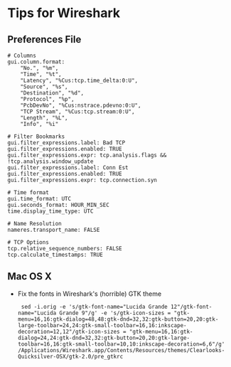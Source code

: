 # Tips for Wireshark

## Preferences File

	# Columns
	gui.column.format:
		"No.", "%m",
		"Time", "%t",
		"Latency", "%Cus:tcp.time_delta:0:U",
		"Source", "%s",
		"Destination", "%d",
		"Protocol", "%p",
		"PcbDevNo", "%Cus:nstrace.pdevno:0:U",
		"TCP Stream", "%Cus:tcp.stream:0:U",
		"Length", "%L",
		"Info", "%i"
	
	# Filter Bookmarks
	gui.filter_expressions.label: Bad TCP
	gui.filter_expressions.enabled: TRUE
	gui.filter_expressions.expr: tcp.analysis.flags && !tcp.analysis.window_update
	gui.filter_expressions.label: Conn Est
	gui.filter_expressions.enabled: TRUE
	gui.filter_expressions.expr: tcp.connection.syn

	# Time format
	gui.time_format: UTC
	gui.seconds_format: HOUR_MIN_SEC
	time.display_time_type: UTC

	# Name Resolution
	nameres.transport_name: FALSE

	# TCP Options
	tcp.relative_sequence_numbers: FALSE
	tcp.calculate_timestamps: TRUE

## Mac OS X
*  Fix the fonts in Wireshark's (horrible) GTK theme

		sed -i.orig -e 's/gtk-font-name="Lucida Grande 12"/gtk-font-name="Lucida Grande 9"/g' -e 's/gtk-icon-sizes = "gtk-menu=16,16:gtk-dialog=48,48:gtk-dnd=32,32:gtk-button=20,20:gtk-large-toolbar=24,24:gtk-small-toolbar=16,16:inkscape-decoration=12,12"/gtk-icon-sizes = "gtk-menu=16,16:gtk-dialog=24,24:gtk-dnd=32,32:gtk-button=20,20:gtk-large-toolbar=16,16:gtk-small-toolbar=10,10:inkscape-decoration=6,6"/g' /Applications/Wireshark.app/Contents/Resources/themes/Clearlooks-Quicksilver-OSX/gtk-2.0/pre_gtkrc
